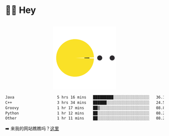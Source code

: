 
# 👋🏻 Hey
<div align="center">
	<br>
	<img src="https://raw.githubusercontent.com/Aniket965/Aniket965/master/pacman.svg?sanitize=true" width="200" height="200">
	<br>
</div>

<!--START_SECTION:waka-->

```txt
Java                   5 hrs 16 mins   █████████░░░░░░░░░░░░░░░░   36.19 %
C++                    3 hrs 34 mins   ██████░░░░░░░░░░░░░░░░░░░   24.57 %
Groovy                 1 hr 17 mins    ██▒░░░░░░░░░░░░░░░░░░░░░░   08.89 %
Python                 1 hr 12 mins    ██░░░░░░░░░░░░░░░░░░░░░░░   08.26 %
Other                  1 hr 11 mins    ██░░░░░░░░░░░░░░░░░░░░░░░   08.24 %
```

<!--END_SECTION:waka-->

 ➡️  来我的网站瞧瞧吗？[这里](https://www.shaolongfei.com)
